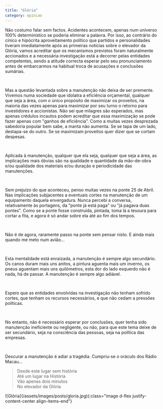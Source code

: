 ```yaml
---
title: "Glória"
category: opiniao
---
```


Não costumo falar sem factos. Acidentes acontecem, apenas num universo 100% determinístico se poderia eliminar a palavra. Por isso, ao contrário do cínico e hipócrita aproveitamento político que partidos e personalidades tiveram imediatamente após as primeiras notícias sobre o elevador da Glória, vamos acreditar que os mecanismos previstos foram naturalmente accionados e a necessária investigação está a decorrer pelas entidades competentes, sendo a atitude correcta esperar pelo seu pronunciamento antes de embarcarmos na habitual troca de acusações e conclusões sumárias.

<br />

Mas a questão levantada sobre a manutenção não deixa de ser premente. Vivemos numa sociedade que idolatra a eficiência orçamental, qualquer que seja a área, com o único propósito de maximizar os proveitos, na maioria das vezes apenas para maximizar por seu turno o retorno para investidores e accionistas. Não sei que milagres são esperados, mas apenas crédulos incautos podem acreditar que essa maximização se pode fazer apenas com "ganhos de eficiência". Como a muitas vezes desprezada sabedoria popular bem sabe, a manta não aumenta. Se se tapa de um lado, destapa-se do outro. Se se maximizam proveitos quer dizer que se cortam despesas.

<br />

Aplicada à manutenção, qualquer que ela seja, qualquer que seja a área, as implicações mais óbvias são na qualidade e quantidade da mão-de-obra e/ou qualidade dos materiais e/ou duração e periodicidade das manutenções.

<br />

Sem prejuízo do que aconteceu, penso muitas vezes na ponte 25 de Abril. Nas implicações subjacentes a eventuais cortes na manutenção de um equipamento daquela envergadura. Nunca percebi a conversa, relativamente às portagens, da "ponte já está paga" ou "já pagava duas pontes". Como se a ponte fosse construída, pintada, toma lá a tesoura para cortar a fita, e agora é só andar sobre ela até ao fim dos tempos.

<br />

Não é de agora, raramente passo na ponte sem pensar nisto. E ainda mais quando me meto num avião...

<br />

Esta mentalidade está enraizada, a manutenção é sempre algo secundário. Os canos duram mais uns anitos, a pintura aguenta mais um inverno, os pneus aguentam mais uns quilómetros, esta dor do lado esquerdo não é nada, há de passar. A manutenção é sempre algo adiável.

<br />

Espero que as entidades envolvidas na investigação não tenham sofrido cortes, que tenham os recursos necessários, e que não cedam a pressões políticas.

<br />

No entanto, não é necessário esperar por conclusões, quer tenha sido manutenção ineficiente ou negligente, ou não, para que este tema deixe de ser secundário, seja na consciência das pessoas, seja na política das empresas.

<br />

Descurar a manutenção é adiar a tragédia. Cumpriu-se o oráculo dos Rádio Macau...

>Desde este lugar sem história<br />
>Até um lugar na História<br />
>Vão apenas dois minutos<br />
>No elevador da Glória


<span class="container d-flex">
<span class="col">
    <span class="row">
        <span class="col-sm">
            <span class="row">![Glória](/assets/images/posts/gloria.jpg){:class="image d-flex justify-content-center align-items-end"}</span>
        </span>
    </span> 
</span>
</span>


